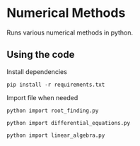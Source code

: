 # Numerical Methods

Runs various numerical methods in python.

## Using the code

Install dependencies

```
pip install -r requirements.txt
```

Import file when needed

```
python import root_finding.py
```

```
python import differential_equations.py
```

```
python import linear_algebra.py
```
